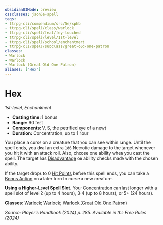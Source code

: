 ```yaml
---
obsidianUIMode: preview
cssclasses: json5e-spell
tags:
- ttrpg-cli/compendium/src/5e/xphb
- ttrpg-cli/spell/class/warlock
- ttrpg-cli/spell/feat/fey-touched
- ttrpg-cli/spell/level/1st-level
- ttrpg-cli/spell/school/enchantment
- ttrpg-cli/spell/subclass/great-old-one-patron
classes:
- Warlock
- Warlock
- Warlock (Great Old One Patron)
aliases: ["Hex"]
---
```

# Hex
*1st-level, Enchantment*  


- **Casting time:** 1 bonus
- **Range:** 90 feet
- **Components:** V, S, the petrified eye of a newt
- **Duration:** Concentration, up to 1 hour

You place a curse on a creature that you can see within range. Until the spell ends, you deal an extra `1d6` Necrotic damage to the target whenever you hit it with an attack roll. Also, choose one ability when you cast the spell. The target has [Disadvantage](Mechanics/rules/variant-rules/disadvantage-xphb.md) on ability checks made with the chosen ability.

If the target drops to 0 [Hit Points](Mechanics/rules/variant-rules/hit-points-xphb.md) before this spell ends, you can take a [Bonus Action](Mechanics/rules/variant-rules/bonus-action-xphb.md) on a later turn to curse a new creature.

**Using a Higher-Level Spell Slot.** Your [Concentration](Mechanics/rules/conditions.md#Concentration) can last longer with a spell slot of level 2 (up to 4 hours), 3-4 (up to 8 hours), or 5+ (24 hours).

**Classes**: [Warlock](list-spells-classes-warlock); [Warlock](list-spells-classes-warlock); [Warlock (Great Old One Patron)](list-spells-classes-warlock-xphb-great-old-one-patron-xphb)

*Source: Player's Handbook (2024) p. 285. Available in the Free Rules (2024)*